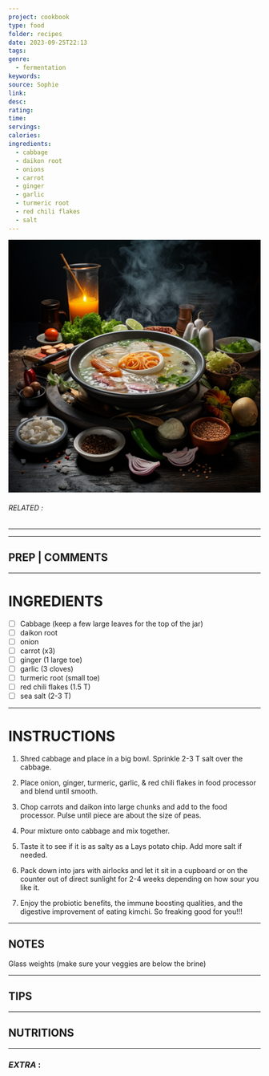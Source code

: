 ```yaml
---
project: cookbook
type: food
folder: recipes
date: 2023-09-25T22:13
tags: 
genre:
  - fermentation
keywords: 
source: Sophie
link: 
desc: 
rating: 
time: 
servings: 
calories: 
ingredients:
  - cabbage
  - daikon root
  - onions
  - carrot
  - ginger
  - garlic
  - turmeric root
  - red chili flakes
  - salt
---
```


![IMAGE](_default.png)

###### *RELATED* : 
---


---
## PREP | COMMENTS



---
# INGREDIENTS

- [ ] Cabbage (keep a few large leaves for the top of the jar)
- [ ] daikon root
- [ ] onion
- [ ] carrot (x3)
- [ ] ginger (1 large toe)
- [ ] garlic (3 cloves)
- [ ] turmeric root (small toe)
- [ ] red chili flakes (1.5 T)
- [ ] sea salt (2-3 T)

---
# INSTRUCTIONS

1. Shred cabbage and place in a big bowl. Sprinkle 2-3 T salt over the cabbage.
  
2. Place onion, ginger, turmeric, garlic, & red chili flakes in food processor and blend until smooth.
  
3. Chop carrots and daikon into large chunks and add to the food processor. Pulse until piece are about the size of peas.
  
4. Pour mixture onto cabbage and mix together.
  
5. Taste it to see if it is as salty as a Lays potato chip. Add more salt if needed.
  
6. Pack down into jars with airlocks and let it sit in a cupboard or on the counter out of direct sunlight for 2-4 weeks depending on how sour you like it.
  
7. Enjoy the probiotic benefits, the immune boosting qualities, and the digestive improvement of eating kimchi. So freaking good for you!!!

---
## NOTES

Glass weights (make sure your veggies are below the brine)

---
## TIPS



---
## NUTRITIONS



---
### *EXTRA* :



